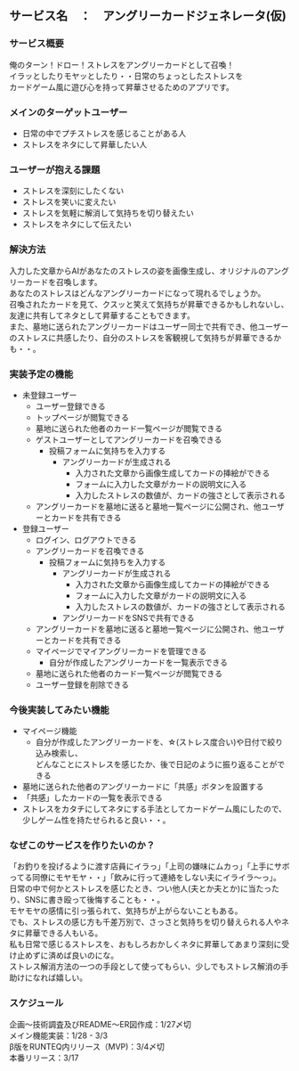 ## サービス名　：　アングリーカードジェネレータ(仮)
### サービス概要
俺のターン！ドロー！ストレスをアングリーカードとして召喚！</br>
イラッとしたりモヤッとしたり・・日常のちょっとしたストレスを</br>
カードゲーム風に遊び心を持って昇華させるためのアプリです。

### メインのターゲットユーザー
* 日常の中でプチストレスを感じることがある人</br>
* ストレスをネタにして昇華したい人

### ユーザーが抱える課題
* ストレスを深刻にしたくない</br>
* ストレスを笑いに変えたい</br>
* ストレスを気軽に解消して気持ちを切り替えたい</br>
* ストレスをネタにして伝えたい

### 解決方法
入力した文章からAIがあなたのストレスの姿を画像生成し、オリジナルのアングリーカードを召喚します。</br> 
あなたのストレスはどんなアングリーカードになって現れるでしょうか。</br>
召喚されたカードを見て、クスッと笑えて気持ちが昇華できるかもしれないし、友達に共有してネタとして昇華することもできます。</br>
また、墓地に送られたアングリーカードはユーザー同士で共有でき、他ユーザーのストレスに共感したり、自分のストレスを客観視して気持ちが昇華できるかも・・。

### 実装予定の機能
* 未登録ユーザー
  * ユーザー登録できる
  * トップページが閲覧できる
  * 墓地に送られた他者のカード一覧ページが閲覧できる
  * ゲストユーザーとしてアングリーカードを召喚できる
    * 投稿フォームに気持ちを入力する
      * アングリーカードが生成される
        * 入力された文章から画像生成してカードの挿絵ができる
        * フォームに入力した文章がカードの説明文に入る
        * 入力したストレスの数値が、カードの強さとして表示される
  * アングリーカードを墓地に送ると墓地一覧ページに公開され、他ユーザーとカードを共有できる
* 登録ユーザー
  * ログイン、ログアウトできる
  * アングリーカードを召喚できる
    * 投稿フォームに気持ちを入力する
      * アングリーカードが生成される
        * 入力された文章から画像生成してカードの挿絵ができる
        * フォームに入力した文章がカードの説明文に入る
        * 入力したストレスの数値が、カードの強さとして表示される
      * アングリーカードをSNSで共有できる
  * アングリーカードを墓地に送ると墓地一覧ページに公開され、他ユーザーとカードを共有できる
  * マイページでマイアングリーカードを管理できる
    * 自分が作成したアングリーカードを一覧表示できる
  * 墓地に送られた他者のカード一覧ページが閲覧できる
  * ユーザー登録を削除できる

### 今後実装してみたい機能
* マイページ機能
  * 自分が作成したアングリーカードを、☆(ストレス度合い)や日付で絞り込み検索し、</br>
    どんなことにストレスを感じたか、後で日記のように振り返ることができる
* 墓地に送られた他者のアングリーカードに「共感」ボタンを設置する
* 「共感」したカードの一覧を表示できる
* ストレスをカタチにしてネタにする手法としてカードゲーム風にしたので、少しゲーム性を持たせられると良い・・。

### なぜこのサービスを作りたいのか？
「お釣りを投げるように渡す店員にイラっ」「上司の嫌味にムカっ」「上手にサボってる同僚にモヤモヤ・・」「飲みに行って連絡をしない夫にイライラ〜っ」。</br>
日常の中で何かとストレスを感じたとき、つい他人(夫とか夫とか)に当たったり、SNSに書き殴って後悔することも・・。</br>
モヤモヤの感情に引っ張られて、気持ちが上がらないこともある。</br>
でも、ストレスの感じ方も千差万別で、さっさと気持ちを切り替えられる人やネタに昇華できる人もいる。</br>
私も日常で感じるストレスを、おもしろおかしくネタに昇華してあまり深刻に受け止めずに済めば良いのにな。</br>
ストレス解消方法の一つの手段として使ってもらい、少しでもストレス解消の手助けになれば嬉しい。

### スケジュール
企画〜技術調査及びREADME〜ER図作成：1/27〆切</br>
メイン機能実装：1/28 - 3/3</br>
β版をRUNTEQ内リリース（MVP)：3/4〆切</br>
本番リリース：3/17
